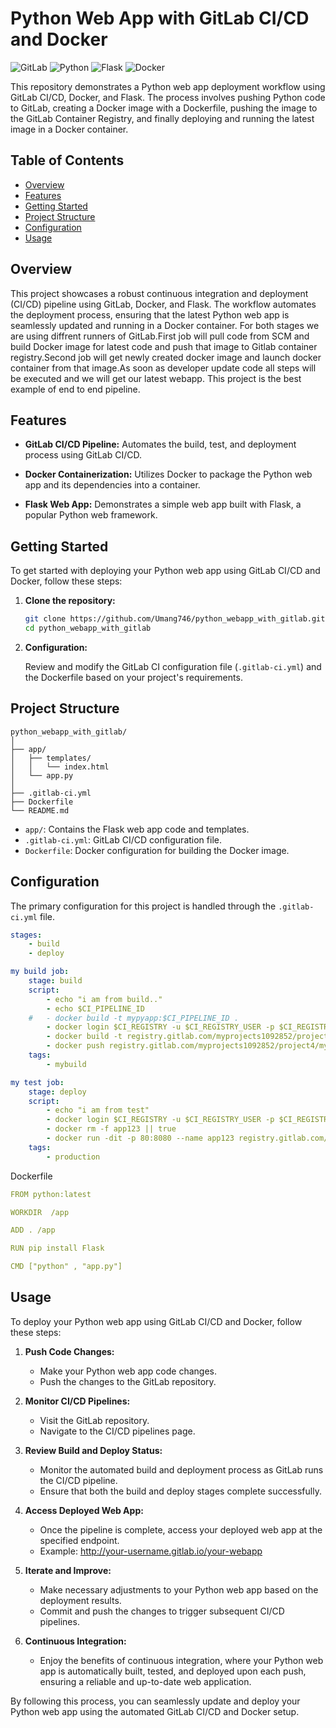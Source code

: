# Python Web App with GitLab CI/CD and Docker

![GitLab](https://img.shields.io/badge/GitLab-Continuous%20Integration-orange?style=for-the-badge&logo=gitlab)
![Python](https://img.shields.io/badge/Python-3.x-blue?style=for-the-badge&logo=python)
![Flask](https://img.shields.io/badge/Flask-Latest-green?style=for-the-badge&logo=flask)
![Docker](https://img.shields.io/badge/Docker-Latest-blue?style=for-the-badge&logo=docker)

This repository demonstrates a Python web app deployment workflow using GitLab CI/CD, Docker, and Flask. The process involves pushing Python code to GitLab, creating a Docker image with a Dockerfile, pushing the image to the GitLab Container Registry, and finally deploying and running the latest image in a Docker container.

## Table of Contents

- [Overview](#overview)
- [Features](#features)
- [Getting Started](#getting-started)
- [Project Structure](#project-structure)
- [Configuration](#configuration)
- [Usage](#usage)


## Overview

This project showcases a robust continuous integration and deployment (CI/CD) pipeline using GitLab, Docker, and Flask. The workflow automates the deployment process, ensuring that the latest Python web app is seamlessly updated and running in a Docker container. For both stages we are using diffrent runners of GitLab.First job will pull code from SCM and build Docker image for latest code and push that image to Gitlab container registry.Second job will get newly created docker image and launch docker container from that image.As soon as developer update code all steps will be executed and we will get our latest webapp. This project is the best example of end to end pipeline.

## Features

- **GitLab CI/CD Pipeline:** Automates the build, test, and deployment process using GitLab CI/CD.

- **Docker Containerization:** Utilizes Docker to package the Python web app and its dependencies into a container.

- **Flask Web App:** Demonstrates a simple web app built with Flask, a popular Python web framework.

## Getting Started

To get started with deploying your Python web app using GitLab CI/CD and Docker, follow these steps:

1. **Clone the repository:**

    ```bash
    git clone https://github.com/Umang746/python_webapp_with_gitlab.git
    cd python_webapp_with_gitlab
    ```

2. **Configuration:**

    Review and modify the GitLab CI configuration file (`.gitlab-ci.yml`) and the Dockerfile based on your project's requirements.

## Project Structure

```plaintext
python_webapp_with_gitlab/
│
├── app/
│   ├── templates/
│   │   └── index.html
│   └── app.py
│
├── .gitlab-ci.yml
├── Dockerfile
└── README.md
```

- `app/`: Contains the Flask web app code and templates.
- `.gitlab-ci.yml`: GitLab CI/CD configuration file.
- `Dockerfile`: Docker configuration for building the Docker image.

## Configuration

The primary configuration for this project is handled through the `.gitlab-ci.yml` file.

```yaml
stages:
    - build
    - deploy

my build job:
    stage: build
    script:
        - echo "i am from build.."
        - echo $CI_PIPELINE_ID
    #   - docker build -t mypyapp:$CI_PIPELINE_ID .
        - docker login $CI_REGISTRY -u $CI_REGISTRY_USER -p $CI_REGISTRY_PASSWORD
        - docker build -t registry.gitlab.com/myprojects1092852/project4/mypyapp:$CI_PIPELINE_ID .
        - docker push registry.gitlab.com/myprojects1092852/project4/mypyapp:$CI_PIPELINE_ID
    tags:
        - mybuild

my test job:
    stage: deploy
    script:
        - echo "i am from test"
        - docker login $CI_REGISTRY -u $CI_REGISTRY_USER -p $CI_REGISTRY_PASSWORD
        - docker rm -f app123 || true
        - docker run -dit -p 80:8080 --name app123 registry.gitlab.com/myprojects1092852/project4/mypyapp:$CI_PIPELINE_ID
    tags:
        - production

```

Dockerfile

```yaml
FROM python:latest

WORKDIR  /app

ADD . /app

RUN pip install Flask

CMD ["python" , "app.py"]

```

## Usage

To deploy your Python web app using GitLab CI/CD and Docker, follow these steps:

1. **Push Code Changes:**
   - Make your Python web app code changes.
   - Push the changes to the GitLab repository.

2. **Monitor CI/CD Pipelines:**
   - Visit the GitLab repository.
   - Navigate to the CI/CD pipelines page.

3. **Review Build and Deploy Status:**
   - Monitor the automated build and deployment process as GitLab runs the CI/CD pipeline.
   - Ensure that both the build and deploy stages complete successfully.

4. **Access Deployed Web App:**
   - Once the pipeline is complete, access your deployed web app at the specified endpoint.
   - Example: http://your-username.gitlab.io/your-webapp

5. **Iterate and Improve:**
   - Make necessary adjustments to your Python web app based on the deployment results.
   - Commit and push the changes to trigger subsequent CI/CD pipelines.

6. **Continuous Integration:**
   - Enjoy the benefits of continuous integration, where your Python web app is automatically built, tested, and deployed upon each push, ensuring a reliable and up-to-date web application.

By following this process, you can seamlessly update and deploy your Python web app using the automated GitLab CI/CD and Docker setup.
